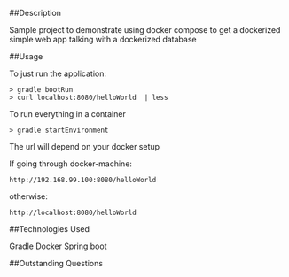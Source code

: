 ##Description

Sample project to demonstrate using docker compose to get a dockerized simple web app talking with a dockerized database

##Usage

To just run the application:
```
> gradle bootRun
> curl localhost:8080/helloWorld  | less
```

To run everything in a container 
```
> gradle startEnvironment
```

The url will depend on your docker setup 

If going through docker-machine:
```
http://192.168.99.100:8080/helloWorld  
```
otherwise: 
```
http://localhost:8080/helloWorld
```
##Technologies Used

Gradle
Docker
Spring boot

##Outstanding Questions

